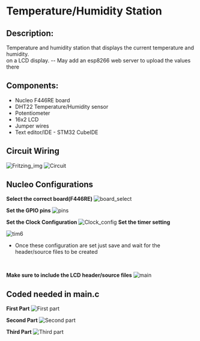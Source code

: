 # Temperature/Humidity Station
## Description:
Temperature and humidity station that displays the current temperature and humidity.  
on a LCD display.
-- May add an esp8266 web server to upload the values there
## Components:
* Nucleo F446RE board
* DHT22 Temperature/Humidity sensor
* Potentiometer
* 16x2 LCD
* Jumper wires
* Text editor/IDE - STM32 CubeIDE

## Circuit Wiring
![Fritzing_img](media/DHT22_LCD_Project.png?raw=true)
![Circuit](media/circuit.jpg?raw=true)

## Nucleo Configurations
 **Select the correct board(F446RE)**
![board_select](media/board_select.png?raw=true)<br>

**Set the GPIO pins**
![pins](media/pins.JPG?raw=true)<br>

**Set the Clock Configuration**
![Clock_config](media/clk.JPG?raw=true)
**Set the timer setting**<br>

![tim6](media/tim6.JPG?raw=true)
* Once these configuration are set just save and wait for the header/source files to be created
<br>

**Make sure to include the LCD header/source files**
![main](media/main.JPG?raw=true)

## Coded needed in main.c
**First Part**
![First part](media/First_part.png?raw=true)<br>

**Second Part**
![Second part](media/Second_part.png?raw=true)<br>

**Third Part**
![Third part](media/Third_part.png?raw=true)<br>

